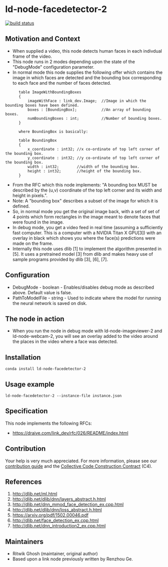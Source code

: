 # ld-node-facedetector-2

[![build status](https://gitlab.com/link.developers.beta/ld-node-facedetector-2/badges/master/build.svg)](https://gitlab.com/link.developers.beta/ld-node-facedetector-2/commits/master)

## Motivation and Context

- When supplied a video, this node detects human faces in each indivdual frame of the video.
- This node runs in 2 modes depending upon the state of the "DebugMode" configuration parameter.
- In normal mode this node supplies the following offer which contains the image in which faces are detected and the bounding box corresponding to each face and the number of faces detected.
```
      table ImageWithBoundingBoxes
      {
          imageWithFace : link_dev.Image;  //Image in which the bounding boxes have been defined.
          boxes : [BoundingBox];           //An array of bounding boxes. 
          numBoundingBoxes : int;          //Number of bounding boxes.
      }

      where BoundingBox is basically:

      table BoundingBox
      {
          x_coordinate : int32; //x co-ordinate of top left corner of the bounding box.
          y_coordinate : int32; //y co-ordinate of top left corner of the bounding box.
          width : int32;        //width of the bounding box.
          height : int32;       //height of the bounding box.
      }
```
- From the RFC which this node implements: "A bounding box MUST be described by the (u,v) coordinate of the top left corner and its width and height in pixels.".
- Note: A "bounding box" describes a subset of the image for which it is defined.
- So, in normal mode you get the original image back, with a set of set of 4 points which form rectangles in the image meant to denote faces that were found in the image. 
- In debug mode, you get a video feed in real time (assuming a sufficiently fast computer. This is a computer with a NVIDIA Titan X GPU[3]) with an overlay in black which shows you where the face(s) predictions were made on the frame.
- Internally this node uses dlib [1] to implement the algorithm presented in [5]. It uses a pretrained model [3] from dlib and makes heavy use of sample programs provided by dlib [3], [6], [7].

## Configuration

- DebugMode - boolean - Enables/disables debug mode as described above. Default value is false.
- PathToModelFile - string - Used to indicate where the model for running the neural network is saved on disk. 

## The node in action

- When you run the node in debug mode with ld-node-imageviewer-2 and ld-node-webcam-2, you will see an overlay added to the video around the places in the video where a face was detected. 

## Installation

```
conda install ld-node-facedetector-2
```

## Usage example

```
ld-node-facedetector-2 --instance-file instance.json
```

## Specification

This node implements the following RFCs:
- https://draive.com/link_dev/rfc/026/README/index.html

## Contribution

Your help is very much appreciated. For more information, please see our [contribution guide](./CONTRIBUTING.md) and the [Collective Code Construction Contract](https://gitlab.com/link.developers/RFC/blob/master/001/README.md) (C4).

## References
1. http://dlib.net/ml.html
2. http://dlib.net/dlib/dnn/layers_abstract.h.html
3. http://dlib.net/dnn_mmod_face_detection_ex.cpp.html
4. http://dlib.net/dlib/dnn/loss_abstract.h.html
5. https://arxiv.org/pdf/1502.00046.pdf
6. http://dlib.net/face_detection_ex.cpp.html
7. http://dlib.net/dnn_introduction2_ex.cpp.html

## Maintainers

- Ritwik Ghosh (maintainer, original author)
- Based upon a link node previously written by Renzhou Ge.
